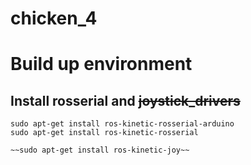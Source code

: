 # chicken_4




# Build up environment



## Install rosserial and ~~joystick_drivers~~

 ```
sudo apt-get install ros-kinetic-rosserial-arduino
sudo apt-get install ros-kinetic-rosserial

~~sudo apt-get install ros-kinetic-joy~~
 ```




